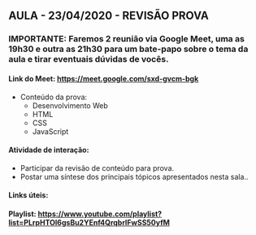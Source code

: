 ## AULA - 23/04/2020 - REVISÃO PROVA

### IMPORTANTE: Faremos 2 reunião via Google Meet, uma as 19h30 e outra as 21h30 para um bate-papo sobre o tema da aula e tirar eventuais dúvidas de vocês.

#### Link do Meet: https://meet.google.com/sxd-gvcm-bgk

- Conteúdo da prova:
    - Desenvolvimento Web
    - HTML
    - CSS
    - JavaScript

#### Atividade de interação:

- Participar da revisão de conteúdo para prova.
- Postar uma síntese dos principais tópicos apresentados nesta sala..

#### Links úteis:

#### Playlist: https://www.youtube.com/playlist?list=PLrpHTOl6gsBu2YEnf4QrqbrlFwSS50yfM